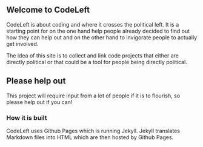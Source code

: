 ## Welcome to CodeLeft
CodeLeft is about coding and where it crosses the political left. It is a starting point for on the one hand help people already decided to find out how they can help out and on the other hand to invigorate people to actually get involved.

The idea of this site is to collect and link code projects that either are directly political or that could be a tool for people being directly political.

## Please help out
This project will require input from a lot of people if it is to flourish, so please help out if you can!

### How it is built
CodeLeft uses Github Pages which is running Jekyll. Jekyll translates Markdown files into HTML which are then hosted by Github Pages. 
